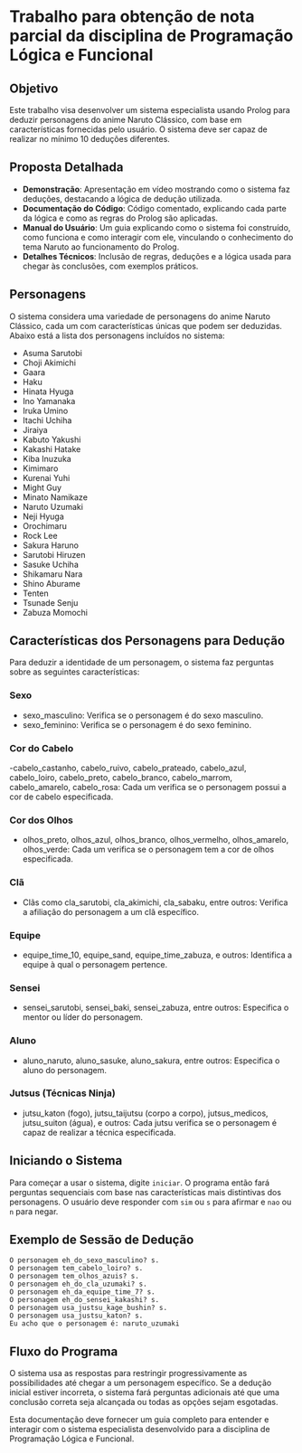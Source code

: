 # Trabalho para obtenção de nota parcial da disciplina de Programação Lógica e Funcional

## Objetivo

Este trabalho visa desenvolver um sistema especialista usando Prolog para deduzir personagens do anime Naruto Clássico, com base em características fornecidas pelo usuário. O sistema deve ser capaz de realizar no mínimo 10 deduções diferentes.

## Proposta Detalhada

- **Demonstração**: Apresentação em vídeo mostrando como o sistema faz deduções, destacando a lógica de dedução utilizada.
- **Documentação do Código**: Código comentado, explicando cada parte da lógica e como as regras do Prolog são aplicadas.
- **Manual do Usuário**: Um guia explicando como o sistema foi construído, como funciona e como interagir com ele, vinculando o conhecimento do tema Naruto ao funcionamento do Prolog.
- **Detalhes Técnicos**: Inclusão de regras, deduções e a lógica usada para chegar às conclusões, com exemplos práticos.

## Personagens

O sistema considera uma variedade de personagens do anime Naruto Clássico, cada um com características únicas que podem ser deduzidas. Abaixo está a lista dos personagens incluídos no sistema:

- Asuma Sarutobi
- Choji Akimichi
- Gaara
- Haku
- Hinata Hyuga
- Ino Yamanaka
- Iruka Umino
- Itachi Uchiha
- Jiraiya
- Kabuto Yakushi
- Kakashi Hatake
- Kiba Inuzuka
- Kimimaro
- Kurenai Yuhi
- Might Guy
- Minato Namikaze
- Naruto Uzumaki
- Neji Hyuga
- Orochimaru
- Rock Lee
- Sakura Haruno
- Sarutobi Hiruzen
- Sasuke Uchiha
- Shikamaru Nara
- Shino Aburame
- Tenten
- Tsunade Senju
- Zabuza Momochi

## Características dos Personagens para Dedução

Para deduzir a identidade de um personagem, o sistema faz perguntas sobre as seguintes características:

### Sexo

- sexo_masculino: Verifica se o personagem é do sexo masculino.
- sexo_feminino: Verifica se o personagem é do sexo feminino.

### Cor do Cabelo

-cabelo_castanho, cabelo_ruivo, cabelo_prateado, cabelo_azul, cabelo_loiro, cabelo_preto, cabelo_branco, cabelo_marrom, cabelo_amarelo, cabelo_rosa: Cada um verifica se o personagem possui a cor de cabelo especificada.

### Cor dos Olhos

- olhos_preto, olhos_azul, olhos_branco, olhos_vermelho, olhos_amarelo, olhos_verde: Cada um verifica se o personagem tem a cor de olhos especificada.

### Clã

- Clãs como cla_sarutobi, cla_akimichi, cla_sabaku, entre outros: Verifica a afiliação do personagem a um clã específico.

### Equipe

- equipe_time_10, equipe_sand, equipe_time_zabuza, e outros: Identifica a equipe à qual o personagem pertence.

### Sensei

- sensei_sarutobi, sensei_baki, sensei_zabuza, entre outros: Especifica o mentor ou líder do personagem.

### Aluno

- aluno_naruto, aluno_sasuke, aluno_sakura, entre outros: Especifica o aluno do personagem.

### Jutsus (Técnicas Ninja)

- jutsu_katon (fogo), jutsu_taijutsu (corpo a corpo), jutsus_medicos, jutsu_suiton (água), e outros: Cada jutsu verifica se o personagem é capaz de realizar a técnica especificada.

## Iniciando o Sistema

Para começar a usar o sistema, digite `iniciar`. O programa então fará perguntas sequenciais com base nas características mais distintivas dos personagens. O usuário deve responder com `sim` ou `s` para afirmar e `nao` ou `n` para negar.

## Exemplo de Sessão de Dedução

```
O personagem eh_do_sexo_masculino? s.
O personagem tem_cabelo_loiro? s.
O personagem tem_olhos_azuis? s.
O personagem eh_do_cla_uzumaki? s.
O personagem eh_da_equipe_time_7? s.
O personagem eh_do_sensei_kakashi? s.
O personagem usa_justsu_kage_bushin? s.
O personagem usa_justsu_katon? s.
Eu acho que o personagem é: naruto_uzumaki
```

## Fluxo do Programa

O sistema usa as respostas para restringir progressivamente as possibilidades até chegar a um personagem específico. Se a dedução inicial estiver incorreta, o sistema fará perguntas adicionais até que uma conclusão correta seja alcançada ou todas as opções sejam esgotadas.

Esta documentação deve fornecer um guia completo para entender e interagir com o sistema especialista desenvolvido para a disciplina de Programação Lógica e Funcional.
